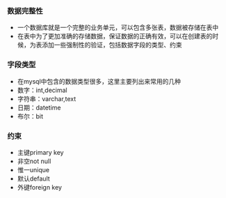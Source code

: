 ### 数据完整性

+ 一个数据库就是一个完整的业务单元，可以包含多张表，数据被存储在表中
+ 在表中为了更加准确的存储数据，保证数据的正确有效，可以在创建表的时候，为表添加一些强制性的验证，包括数据字段的类型、约束

### 字段类型
+ 在mysql中包含的数据类型很多，这里主要列出来常用的几种
+ 数字：int,decimal
+ 字符串：varchar,text
+ 日期：datetime
+ 布尔：bit

### 约束

+ 主键primary key
+ 非空not null
+ 惟一unique
+ 默认default
+ 外键foreign key
